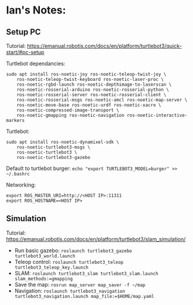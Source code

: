 # Ian's Notes:
## Setup PC
Tutorial: https://emanual.robotis.com/docs/en/platform/turtlebot3/quick-start/#pc-setup

Turtlebot dependancies:
```
sudo apt install ros-noetic-joy ros-noetic-teleop-twist-joy \
    ros-noetic-teleop-twist-keyboard ros-noetic-laser-proc \
    ros-noetic-rgbd-launch ros-noetic-depthimage-to-laserscan \
    ros-noetic-rosserial-arduino ros-noetic-rosserial-python \
    ros-noetic-rosserial-server ros-noetic-rosserial-client \
    ros-noetic-rosserial-msgs ros-noetic-amcl ros-noetic-map-server \
    ros-noetic-move-base ros-noetic-urdf ros-noetic-xacro \
    ros-noetic-compressed-image-transport \
    ros-noetic-gmapping ros-noetic-navigation ros-noetic-interactive-markers
```

Turtlebot:
```
sudo apt install ros-noetic-dynamixel-sdk \
    ros-noetic-turtlebot3-msgs \
    ros-noetic-turtlebot3 \ 
    ros-noetic-turtlebot3-gazebo
```

Default to turtlebot burger:
`echo "export TURTLEBOT3_MODEL=burger" >> ~/.bashrc`

Networking:
```
export ROS_MASTER_URI=http://<HOST IP>:11311
export ROS_HOSTNAME=<HOST IP>
```

## Simulation
Tutorial: https://emanual.robotis.com/docs/en/platform/turtlebot3/slam_simulation/

- Run basic gazebo: `roslaunch turtlebot3_gazebo turtlebot3_world.launch`
- Teleop control: `roslaunch turtlebot3_teleop turtlebot3_teleop_key.launch`
- SLAM: `roslaunch turtlebot3_slam turtlebot3_slam.launch slam_methods:=gmapping`
- Save the map: `rosrun map_server map_saver -f ~/map`
- Navigation: `roslaunch turtlebot3_navigation turtlebot3_navigation.launch map_file:=$HOME/map.yaml`
